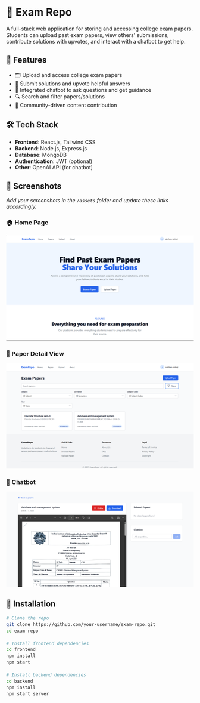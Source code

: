 # 📘 Exam Repo

A full-stack web application for storing and accessing college exam papers. Students can upload past exam papers, view others' submissions, contribute solutions with upvotes, and interact with a chatbot to get help.

## 🚀 Features

- 🗂️ Upload and access college exam papers
- 🧠 Submit solutions and upvote helpful answers
- 💬 Integrated chatbot to ask questions and get guidance
- 🔍 Search and filter papers/solutions
- 👥 Community-driven content contribution

## 🛠 Tech Stack

- **Frontend**: React.js, Tailwind CSS
- **Backend**: Node.js, Express.js
- **Database**: MongoDB
- **Authentication**: JWT (optional)
- **Other**: OpenAI API (for chatbot)

## 📸 Screenshots

_Add your screenshots in the `/assets` folder and update these links accordingly._

### 🏠 Home Page
![Home Page](./home.png)

### 📄 Paper Detail View
![Paper Details](./paperdetail.png)

### 💬 Chatbot
![Chatbot](./bot.png)

## 🔧 Installation

```bash
# Clone the repo
git clone https://github.com/your-username/exam-repo.git
cd exam-repo

# Install frontend dependencies
cd frontend
npm install
npm start

# Install backend dependencies
cd backend
npm install
npm start server
